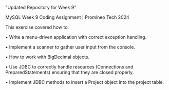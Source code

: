 "Updated Repository for Week 9" 

MySQL Week 9 Coding Assignment | Promineo Tech 2024

This exercise covered how to:

• Write a menu-driven application with correct exception handling.

• Implement a scanner to gather user input from the console.

• How to work with BigDecimal objects.

• Use JDBC to correctly handle resources (Connections and PreparedStatements) ensuring that they are closed properly.

• Implement JDBC methods to insert a Project object into the project table.

